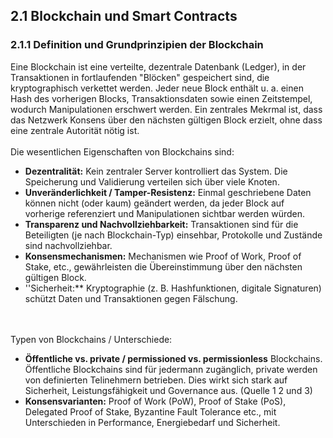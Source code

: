 ## 2.1 Blockchain und Smart Contracts
### 2.1.1 Definition und Grundprinzipien der Blockchain
Eine Blockchain ist eine verteilte, dezentrale Datenbank (Ledger), in der Transaktionen in fortlaufenden "Blöcken" gespeichert sind, die kryptographisch verkettet werden. Jeder neue Block enthält u. a. einen Hash des vorherigen Blocks, Transaktionsdaten sowie einen Zeitstempel, wodurch Manipulationen erschwert werden. Ein zentrales Mekrmal ist, dass das Netzwerk Konsens über den nächsten gültigen Block erzielt, ohne dass eine zentrale Autorität nötig ist. 
<br><br>Die wesentlichen Eigenschaften von Blockchains sind: <br>
- **Dezentralität:** Kein zentraler Server kontrolliert das System. Die Speicherung und Validierung verteilen sich über viele Knoten.
- **Unveränderlichkeit / Tamper-Resistenz:** Einmal geschriebene Daten können nicht (oder kaum) geändert werden, da jeder Block auf vorherige referenziert und Manipulationen sichtbar werden würden.
- **Transparenz und Nachvollziehbarkeit:** Transaktionen sind für die Beteiligten (je nach Blockchain-Typ) einsehbar, Protokolle und Zustände sind nachvollziehbar.
- **Konsensmechanismen:** Mechanismen wie Proof of Work, Proof of Stake, etc., gewährleisten die Übereinstimmung über den nächsten gültigen Block.
- ''Sicherheit:** Kryptographie (z. B. Hashfunktionen, digitale Signaturen) schützt Daten und Transaktionen gegen Fälschung.
  
<br><br>Typen von Blockchains / Unterschiede: <br>
- **Öffentliche vs. private / permissioned vs. permissionless** Blockchains. Öffentliche Blockchains sind für jedermann zugänglich, private werden von definierten Telinehmern betrieben. Dies wirkt sich stark auf Sicherheit, Leistungsfähigkeit und Governance aus. (Quelle 1 2 und 3)
- **Konsensvarianten:** Proof of Work (PoW), Proof of Stake (PoS), Delegated Proof of Stake, Byzantine Fault Tolerance etc., mit Unterschieden in Performance, Energiebedarf und Sicherheit. 


